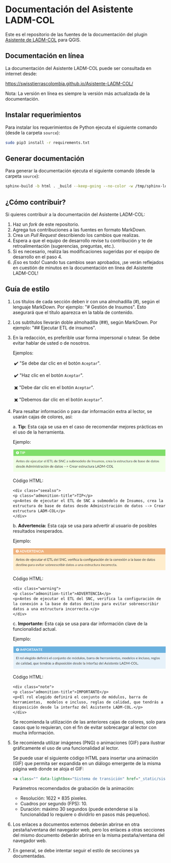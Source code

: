 # Documentación del Asistente LADM-COL

Este es el repositorio de las fuentes de la documentación del plugin [Asistente de LADM-COL](https://github.com/SwissTierrasColombia/Asistente-LADM-COL) para QGIS.


## Documentación en línea

La documentación del Asistente LADM-COL puede ser consultada en internet desde:

https://swisstierrascolombia.github.io/Asistente-LADM-COL/

Nota: La versión en línea es siempre la versión más actualizada de la documentación.



## Instalar requerimientos

Para instalar los requerimientos de Python ejecuta el siguiente comando (desde la carpeta `source`):

```bash
sudo pip3 install -r requirements.txt
```



## Generar documentación

Para generar la documentación ejecuta el siguiente comando (desde la carpeta `source`):

```bash
sphinx-build -b html . _build --keep-going --no-color -w /tmp/sphinx-log
```



## ¿Cómo contribuir?

Si quieres contribuir a la documentación del Asistente LADM-COL:

1. Haz un *fork* de este repositorio.
2. Agrega tus contribuciones a las fuentes en formato MarkDown.
3. Crea un *Pull Request* describiendo los cambios que realizas.
4. Espera a que el equipo de desarrollo revise tu contribución y te de retroalimentación (sugerencias, preguntas, etc.).
5. Si es necesario, realiza las modificaciones sugeridas por el equipo de desarrollo en el paso 4.
6. ¡Eso es todo! Cuando tus cambios sean aprobados, ¡se verán reflejados en cuestión de minutos en la documentación en línea del Asistente LADM-COL!



## Guía de estilo

1. Los títulos de cada sección deben ir con una almohadilla (#), según el lenguaje MarkDown. Por ejemplo: "# Gestión de Insumos". Esto asegurará que el título aparezca en la tabla de contenido. 

2. Los subtítulos llevarán doble almohadilla (##), según MarkDown. Por ejemplo: "## Ejecutar ETL de insumos". 

3. En la redacción, es preferible usar forma impersonal o tutear. Se debe evitar hablar de usted o de nosotros. 

   Ejemplos: 

   ​    :heavy_check_mark: "Se debe dar clic en el botón `Aceptar`".

   ​    :heavy_check_mark: "Haz clic en el botón `Aceptar`".

   ​    :heavy_multiplication_x: "Debe dar clic en el botón `Aceptar`".

   ​    :heavy_multiplication_x: "Debemos dar clic en el botón `Aceptar`".

4. Para resaltar información o para dar información extra al lector, se usarán cajas de colores, así:

   a. **Tip:** Esta caja se usa en el caso de recomendar mejores prácticas en el uso de la herramienta.

      Ejemplo: 

      ![](source/_static/tip.png)

      Código HTML: 

      ```
      <div class="seealso">
      <p class="admonition-title">TIP</p>
      <p>Antes de ejecutar el ETL de SNC a submodelo de Insumos, crea la estructura de base de datos desde Administración de datos --> Crear estructura LADM-COL</p>
      </div>
      ```

   b. **Advertencia:** Esta caja se usa para advertir al usuario de posibles resultados inesperados.
   
      Ejemplo: 
   
      ![](source/_static/advertencia.png)
   
      Código HTML: 
   
      ```
      <div class="warning">
      <p class="admonition-title">ADVERTENCIA</p>
      <p>Antes de ejecutar el ETL del SNC, verifica la configuración de la conexión a la base de datos destino para evitar sobreescribir datos a una estructura incorrecta.</p>
      </div>
      ```

   c. **Importante:** Esta caja se usa para dar información clave de la funcionalidad actual. 

      Ejemplo: 

      ![](source/_static/importante.png)

      Código HTML:

      ```
      <div class="note">
      <p class="admonition-title">IMPORTANTE</p>
      <p>El rol elegido definirá el conjunto de módulos, barra de herramientas,  modelos e incluso, reglas de calidad, que tendrás a disposición desde la interfaz del Asistente LADM-COL.</p>
      </div>
      ```

   Se recomienda la utilización de las anteriores cajas de colores, solo para casos que lo requieran, con el fin de evitar sobrecargar al lector con mucha información.

5. Se recomienda utilizar imágenes (PNG) o animaciones (GIF) para ilustrar gráficamente el uso de una funcionalidad al lector.

   Se puede usar el siguiente código HTML para insertar una animación (GIF) que permita ser expandida en un diálogo emergente de la misma página web donde se aloja el GIF:

   ```html
   <a class="" data-lightbox="Sistema de transición" href="_static/sistema_de_transicion/transitional_system.gif" title="Sistema de transición" data-title="Sistema de transición"><img src="_static/sistema_de_transicion/transitional_system.gif" class="align-center" width="800px" alt="Sistema de transición"/></a>
   ```

   Parámetros recomendados de grabación de la animación: 

   + Resolución: 1622 × 835 pixeles.
   + Cuadros por segundo (FPS): 10.
   + Duración: máximo 30 segundos (puede extenderse si la funcionalidad lo requiere o dividirlo en pasos más pequeños).

6. Los enlaces a documentos externos deberán abrirse en otra pestaña/ventana del navegador web, pero los enlaces a otras secciones del mismo documento deberán abrirse en la misma pestaña/ventana del navegador web.

7. En general, se debe intentar seguir el estilo de secciones ya documentadas. 
